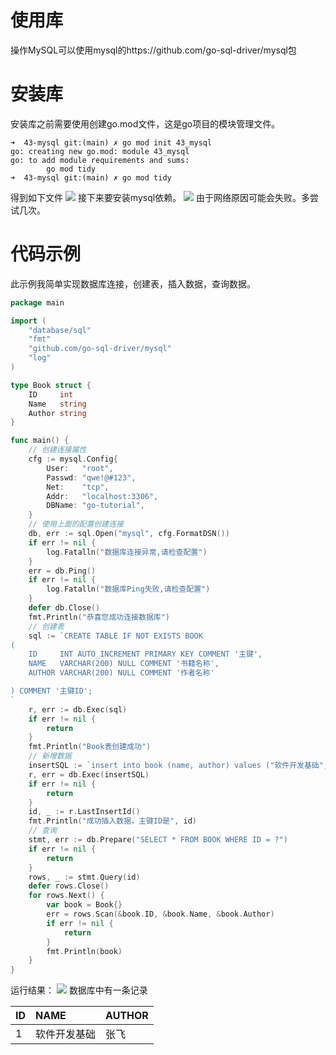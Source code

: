 # 使用库
操作MySQL可以使用mysql的https://github.com/go-sql-driver/mysql包
# 安装库
安装库之前需要使用创建go.mod文件，这是go项目的模块管理文件。
```shell
➜  43-mysql git:(main) ✗ go mod init 43_mysql
go: creating new go.mod: module 43_mysql
go: to add module requirements and sums:
        go mod tidy
➜  43-mysql git:(main) ✗ go mod tidy
```
得到如下文件
![](https://itlab1024-1256529903.cos.ap-beijing.myqcloud.com/202208181354116.png)
接下来要安装mysql依赖。
![](https://itlab1024-1256529903.cos.ap-beijing.myqcloud.com/202208181357108.png)
由于网络原因可能会失败。多尝试几次。
# 代码示例
此示例我简单实现数据库连接，创建表，插入数据，查询数据。
```go
package main

import (
	"database/sql"
	"fmt"
	"github.com/go-sql-driver/mysql"
	"log"
)

type Book struct {
	ID     int
	Name   string
	Author string
}

func main() {
	// 创建连接属性
	cfg := mysql.Config{
		User:   "root",
		Passwd: "qwe!@#123",
		Net:    "tcp",
		Addr:   "localhost:3306",
		DBName: "go-tutorial",
	}
	// 使用上面的配置创建连接
	db, err := sql.Open("mysql", cfg.FormatDSN())
	if err != nil {
		log.Fatalln("数据库连接异常,请检查配置")
	}
	err = db.Ping()
	if err != nil {
		log.Fatalln("数据库Ping失败,请检查配置")
	}
	defer db.Close()
	fmt.Println("恭喜您成功连接数据库")
	// 创建表
	sql := `CREATE TABLE IF NOT EXISTS BOOK
(
    ID     INT AUTO_INCREMENT PRIMARY KEY COMMENT '主键',
    NAME   VARCHAR(200) NULL COMMENT '书籍名称',
    AUTHOR VARCHAR(200) NULL COMMENT '作者名称'

) COMMENT '主键ID';
`
	r, err := db.Exec(sql)
	if err != nil {
		return
	}
	fmt.Println("Book表创建成功")
	// 新增数据
	insertSQL := `insert into book (name, author) values ("软件开发基础", "张飞")`
	r, err = db.Exec(insertSQL)
	if err != nil {
		return
	}
	id, _ := r.LastInsertId()
	fmt.Println("成功插入数据，主键ID是", id)
	// 查询
	stmt, err := db.Prepare("SELECT * FROM BOOK WHERE ID = ?")
	if err != nil {
		return
	}
	rows, _ := stmt.Query(id)
	defer rows.Close()
	for rows.Next() {
		var book = Book{}
		err = rows.Scan(&book.ID, &book.Name, &book.Author)
		if err != nil {
			return
		}
		fmt.Println(book)
	}
}
```
运行结果：
![](https://itlab1024-1256529903.cos.ap-beijing.myqcloud.com/202208181448572.png)
数据库中有一条记录

| ID   | NAME         | AUTHOR |
| :--- | :----------- | :----- |
| 1    | 软件开发基础 | 张飞   |

